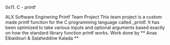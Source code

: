 0x11. C - printf

ALX Software Enginering Printf Team Project
This team project is a custom made printf function for the C programming language called _printf. It has been optimized to take various inputs and optional arguments based exactly on how the standard library function printf works.
Work done by ** Anas Elbaidouri & Salaheddine Kalada **

